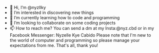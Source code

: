 - 👋 Hi, I’m @nyzllky
- 👀 I’m interested in discovering new things
- 🌱 I’m currently learning how to code and programming
- 💞️ I’m looking to collaborate on some coding projects
- 📫 How to reach me? You can send a dm at my Insta:@nyz.cbd or in my Facebook Messenger: Nyzelle Kye Cabido
  Please note that I'm new to the world of computer and programming so please manage your expectations from me. That's all, thank you!
<!---
nyzllky/nyzllky is a ✨ special ✨ repository because its `README.md` (this file) appears on your GitHub profile.
You can click the Preview link to take a look at your changes.
--->
